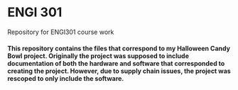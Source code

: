 # ENGI 301

Repository for ENGI301 course work

#### This repository contains the files that correspond to my Halloween Candy Bowl project. Originally the project was supposed to include documentation of both the hardware and software that corresponded to creating the project. However, due to supply chain issues, the project was rescoped to only include the software.


